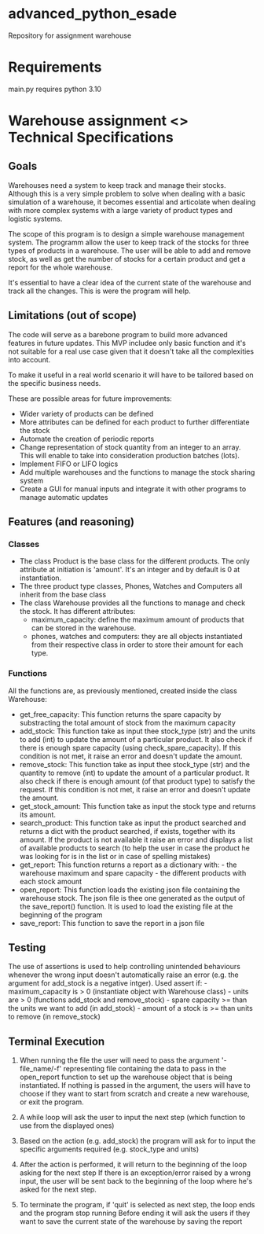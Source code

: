 # advanced_python_esade
Repository for assignment warehouse

# Requirements
main.py requires python 3.10


# Warehouse assignment <> Technical Specifications

## Goals
Warehouses need a system to keep track and manage their stocks. Although this is a very simple problem to solve when dealing with a basic simulation of a warehouse, it becomes essential and articolate when dealing with more complex systems with a large variety of product types and logistic systems.

The scope of this program is to design a simple warehouse management system. 
The programm allow the user to keep track of the stocks for three types of products in a warehouse. 
The user will be able to add and remove stock, as well as get the number of stocks for a certain product and get a report for the whole warehouse.

It's essential to have a clear idea of the current state of the warehouse and track all the changes. This is were the program will help.

## Limitations (out of scope)
The code will serve as a barebone program to build more advanced features in future updates.
This MVP includee only basic function and it's not suitable for a real use case given that it doesn't take all the complexities into account.

To make it useful in a real world scenario it will have to be tailored based on the specific business needs.

These are possible areas for future improvements:
- Wider variety of products can be defined
- More attributes can be defined for each product to further differentiate the stock
- Automate the creation of periodic reports
- Change representation of stock quantity from an integer to an array. This will enable to take into consideration production batches (lots).
- Implement FIFO or LIFO logics
- Add multiple warehouses and the functions to manage the stock sharing system
- Create a GUI for manual inputs and integrate it with other programs to manage automatic updates

## Features (and reasoning)

### Classes
- The class Product is the base class for the different products. 
The only attribute at initiation is 'amount'. It's an integer and by default is 0 at instantiation.
- The three product type classes, Phones, Watches and Computers all inherit from the base class
- The class Warehouse provides all the functions to manage and check the stock. 
It has different attributes:
    - maximum_capacity: define the maximum amount of products that can be stored in the warehouse.
    - phones, watches and computers: they are all objects instantiated from their respective class in order to store their amount for each type.
### Functions
All the functions are, as previously mentioned, created inside the class Warehouse:
- get_free_capacity:
    This function returns the spare capacity by substracting the total amount of stock from the maximum capacity
- add_stock:
    This function take as input thee stock_type (str) and the units to add (int) to update the amount of a particular product.
    It also check if there is enough spare capacity (using check_spare_capacity). If this condition is not met, it raise an error and doesn't update the amount.
- remove_stock:
    This function take as input thee stock_type (str) and the quantity to remove (int) to update the amount of a particular product.
    It also check if there is enough amount (of that product type) to satisfy the request. If this condition is not met, it raise an error and doesn't update the amount.
- get_stock_amount:
    This function take as input the stock type and returns its amount.
- search_product:
    This function take as input the product searched and returns a dict with the product searched, if exists, together with its amount. 
    If the product is not available it raise an error and displays a list of available products to search (to help the user in case the product he was looking for is in the list or in case of spelling mistakes)
- get_report:
    This function returns a report as a dictionary with:
        - the warehouse maximum and spare capacity
        - the different products with each stock amount
- open_report:
    This function loads the existing json file containing the warehouse stock.
    The json file is thee one generated as the output of the save_report() function.
    It is used to load the existing file at the beginning of the program
- save_report:
    This function to save the report in a json file
        


## Testing
The use of assertions is used to help controlling unintended behaviours whenever the wrong input doesn't automatically raise an error (e.g. the argument for add_stock is a negative intger).
Used assert if:
    - maximum_capacity is > 0 (instantiate object with Warehouse class)
    - units are > 0 (functions add_stock and remove_stock)
    - spare capacity >= than the units we want to add (in add_stock)
    - amount of a stock is >= than units to remove (in remove_stock)

## Terminal Execution
1. When running the file the user will need to pass the argument '-file_name/-f' representing file containing the data to pass in the open_report function to set up the warehouse object that is being instantiated.
If nothing is passed in the argument, the users will have to choose if they want to start from scratch and create a new warehouse, or exit the program.

2. A while loop will ask the user to input the next step (which function to use from the displayed ones)

3. Based on the action (e.g. add_stock) the program will ask for to input the specific arguments required (e.g. stock_type and units)

4. After the action is performed, it will return to the beginning of the loop asking for the next step
If there is an exception/error raised by a wrong input, the user will be sent back to the beginning of the loop where he's asked for the next step.

5. To terminate the program, if 'quit' is selected as next step, the loop ends and the program stop running
Before ending it will ask the users if they want to save the current state of the warehouse by saving the report

